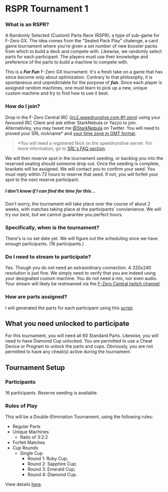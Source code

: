 # RSPR Tournament 1

### What is an RSPR?
A Randomly Selected (Custom) Parts Race (RSPR); a type of sub-game for F-Zero GX. The idea comes from the "Sealed Pack Play" chalenge, a card game tournament where you're given a set number of new booster packs from which to build a deck and compete with. Likewise, we randomly select parts for each participant. The players must use their knowledge and preference of the parts to build a machine to compete with.

This is a _**For Fun**_ F-Zero GX tournament. It's a fresh take on a game that has since become only about optimization. Contrary to that philosophy, it is spontaneous and unpredictable for the purpose of _**fun**_. Since each player is assigned random machines, one must learn to pick up a new, unique custom machine and try to find how to use it best.

### How do I join?
Drop in the F-Zero Central IRC ([irc2.speedrunslive.com #f-zero](http://irc.lc/irc2.speedrunslive.com/f-zero/YourNickname "Mibbit Online IRC")) using your favoured IRC Client  and ask either StarkNebula or Yazzo to join. Alternativley, you may tweet me [@StarkNebula](https://twitter.com/StarkNebula "twitter.com/StarkNebula") on Twitter. You will need to proved your SRL nickname* and [your time zone in GMT format](http://wwp.greenwichmeantime.com/ "greenwichmeantime.com").

> *You will need a registered Nick on the speedrunslive server. For more information, go to [SRL's FAQ section](http://speedrunslive.com/faq/registration/ "RSPR Types").

We will then reserve spot in the tournament seeding, or backlog you into the reserved seating should someone drop out. Once the seeding is complete, brackets will be assigned. We will contact you to confirm your seed. You must reply within 72 hours to reserve that seed. If not, you will forfeit your spot to the next reserve participant.

##### I don't know if I can find the time for this...
Don't worry, the tournament will take place over the course of about 2 weeks, with matches taking place at the participants' convienience. We will try our best, but we cannot guarantee you perfect hours.

### **Specifically**, when is the tournament?
There's is no set date yet. We will figure out the scheduling once we have enough participants. (16 participants.)

### Do I need to stream to participate?
Yes. Though you do not need an extraordinary connection. A 320x240 resolution is just fine. We simply need to verify that you are indeed using your designated custom machine. You do not need a mic, nor even audio. Your stream will likely be restreamed via the [F-Zero Central twitch channel](http://www.twitch.tv/team/fzc "twitch.tv/team/fzc").

### How are parts assigned?
I will generated the parts for each participant using this [script](http://starknebula.github.io/F-Zero-GX-RSPR-Generator/ "F-Zero GX RSPR Generator 0.3.1").

## What you need unlocked to participate
For this tournament, you will need all 60 Standard Parts. Likewise, you will need to have Diamond Cup unlocked. You are permitted to use a Cheat Device or Program to unlock the parts and cups. Obviously, you are not permitted to have any cheat(s) active during the tournament.

## Tournament Setup
### Participants
16 participants. Reserve seeding is available.

### Rules of Play
This will be a Double-Elimination Tournament, using the following rules:
* Regular Parts
* Unique Machines
  * Ratio of 3:2:2
* Forfeit Matches
* Cup Rounds
  * Single Cup
    * Round 1: Ruby Cup;
    * Round 2: Sapphire Cup;
    * Round 3: Emerald Cup;
    * Round 4: Diamond Cup.

View details [here](https://github.com/starknebula/F-Zero-GX-RSPR-Generator/blob/master/RSPR%20Types.md "RSPR Types").

